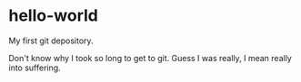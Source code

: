 # hello-world
My first git depository.

Don't know why I took so long to get to git. Guess I was really, I mean really into suffering.
